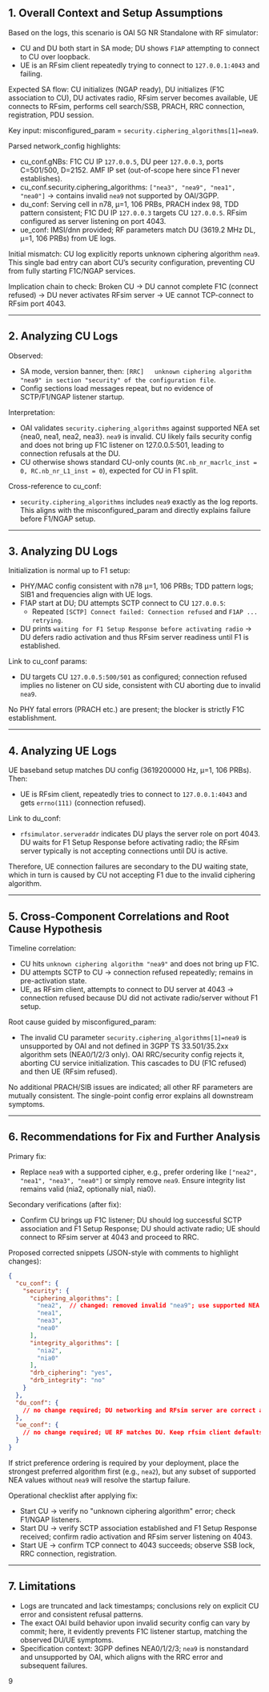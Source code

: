 ## 1. Overall Context and Setup Assumptions

Based on the logs, this scenario is OAI 5G NR Standalone with RF simulator:
- CU and DU both start in SA mode; DU shows `F1AP` attempting to connect to CU over loopback.
- UE is an RFsim client repeatedly trying to connect to `127.0.0.1:4043` and failing.

Expected SA flow: CU initializes (NGAP ready), DU initializes (F1C association to CU), DU activates radio, RFsim server becomes available, UE connects to RFsim, performs cell search/SSB, PRACH, RRC connection, registration, PDU session.

Key input: misconfigured_param = `security.ciphering_algorithms[1]=nea9`.

Parsed network_config highlights:
- cu_conf.gNBs: F1C CU IP `127.0.0.5`, DU peer `127.0.0.3`, ports C=501/500, D=2152. AMF IP set (out-of-scope here since F1 never establishes).
- cu_conf.security.ciphering_algorithms: `["nea3", "nea9", "nea1", "nea0"]` → contains invalid `nea9` not supported by OAI/3GPP.
- du_conf: Serving cell in n78, µ=1, 106 PRBs, PRACH index 98, TDD pattern consistent; F1C DU IP `127.0.0.3` targets CU `127.0.0.5`. RFsim configured as server listening on port 4043.
- ue_conf: IMSI/dnn provided; RF parameters match DU (3619.2 MHz DL, µ=1, 106 PRBs) from UE logs.

Initial mismatch: CU log explicitly reports unknown ciphering algorithm `nea9`. This single bad entry can abort CU’s security configuration, preventing CU from fully starting F1C/NGAP services.

Implication chain to check: Broken CU → DU cannot complete F1C (connect refused) → DU never activates RFsim server → UE cannot TCP-connect to RFsim port 4043.

---

## 2. Analyzing CU Logs

Observed:
- SA mode, version banner, then: `[RRC]   unknown ciphering algorithm "nea9" in section "security" of the configuration file`.
- Config sections load messages repeat, but no evidence of SCTP/F1/NGAP listener startup.

Interpretation:
- OAI validates `security.ciphering_algorithms` against supported NEA set {nea0, nea1, nea2, nea3}. `nea9` is invalid. CU likely fails security config and does not bring up F1C listener on 127.0.0.5:501, leading to connection refusals at the DU.
- CU otherwise shows standard CU-only counts (`RC.nb_nr_macrlc_inst = 0, RC.nb_nr_L1_inst = 0`), expected for CU in F1 split.

Cross-reference to cu_conf:
- `security.ciphering_algorithms` includes `nea9` exactly as the log reports. This aligns with the misconfigured_param and directly explains failure before F1/NGAP setup.

---

## 3. Analyzing DU Logs

Initialization is normal up to F1 setup:
- PHY/MAC config consistent with n78 µ=1, 106 PRBs; TDD pattern logs; SIB1 and frequencies align with UE logs.
- F1AP start at DU; DU attempts SCTP connect to CU `127.0.0.5`:
  - Repeated `[SCTP] Connect failed: Connection refused` and `F1AP ... retrying`.
- DU prints `waiting for F1 Setup Response before activating radio` → DU defers radio activation and thus RFsim server readiness until F1 is established.

Link to cu_conf params:
- DU targets CU `127.0.0.5:500/501` as configured; connection refused implies no listener on CU side, consistent with CU aborting due to invalid `nea9`.

No PHY fatal errors (PRACH etc.) are present; the blocker is strictly F1C establishment.

---

## 4. Analyzing UE Logs

UE baseband setup matches DU config (3619200000 Hz, µ=1, 106 PRBs). Then:
- UE is RFsim client, repeatedly tries to connect to `127.0.0.1:4043` and gets `errno(111)` (connection refused).

Link to du_conf:
- `rfsimulator.serveraddr` indicates DU plays the server role on port 4043. DU waits for F1 Setup Response before activating radio; the RFsim server typically is not accepting connections until DU is active.

Therefore, UE connection failures are secondary to the DU waiting state, which in turn is caused by CU not accepting F1 due to the invalid ciphering algorithm.

---

## 5. Cross-Component Correlations and Root Cause Hypothesis

Timeline correlation:
- CU hits `unknown ciphering algorithm "nea9"` and does not bring up F1C.
- DU attempts SCTP to CU → connection refused repeatedly; remains in pre-activation state.
- UE, as RFsim client, attempts to connect to DU server at 4043 → connection refused because DU did not activate radio/server without F1 setup.

Root cause guided by misconfigured_param:
- The invalid CU parameter `security.ciphering_algorithms[1]=nea9` is unsupported by OAI and not defined in 3GPP TS 33.501/35.2xx algorithm sets (NEA0/1/2/3 only). OAI RRC/security config rejects it, aborting CU service initialization. This cascades to DU (F1C refused) and then UE (RFsim refused).

No additional PRACH/SIB issues are indicated; all other RF parameters are mutually consistent. The single-point config error explains all downstream symptoms.

---

## 6. Recommendations for Fix and Further Analysis

Primary fix:
- Replace `nea9` with a supported cipher, e.g., prefer ordering like `["nea2", "nea1", "nea3", "nea0"]` or simply remove `nea9`. Ensure integrity list remains valid (nia2, optionally nia1, nia0).

Secondary verifications (after fix):
- Confirm CU brings up F1C listener; DU should log successful SCTP association and F1 Setup Response; DU should activate radio; UE should connect to RFsim server at 4043 and proceed to RRC.

Proposed corrected snippets (JSON-style with comments to highlight changes):

```json
{
  "cu_conf": {
    "security": {
      "ciphering_algorithms": [
        "nea2",  // changed: removed invalid "nea9"; use supported NEA {0,1,2,3}
        "nea1",
        "nea3",
        "nea0"
      ],
      "integrity_algorithms": [
        "nia2",
        "nia0"
      ],
      "drb_ciphering": "yes",
      "drb_integrity": "no"
    }
  },
  "du_conf": {
    // no change required; DU networking and RFsim server are correct and will work once F1C is up
  },
  "ue_conf": {
    // no change required; UE RF matches DU. Keep rfsim client defaults
  }
}
```

If strict preference ordering is required by your deployment, place the strongest preferred algorithm first (e.g., `nea2`), but any subset of supported NEA values without `nea9` will resolve the startup failure.

Operational checklist after applying fix:
- Start CU → verify no "unknown ciphering algorithm" error; check F1/NGAP listeners.
- Start DU → verify SCTP association established and F1 Setup Response received; confirm radio activation and RFsim server listening on 4043.
- Start UE → confirm TCP connect to 4043 succeeds; observe SSB lock, RRC connection, registration.

---

## 7. Limitations

- Logs are truncated and lack timestamps; conclusions rely on explicit CU error and consistent refusal patterns.
- The exact OAI build behavior upon invalid security config can vary by commit; here, it evidently prevents F1C listener startup, matching the observed DU/UE symptoms.
- Specification context: 3GPP defines NEA0/1/2/3; `nea9` is nonstandard and unsupported by OAI, which aligns with the RRC error and subsequent failures.

9